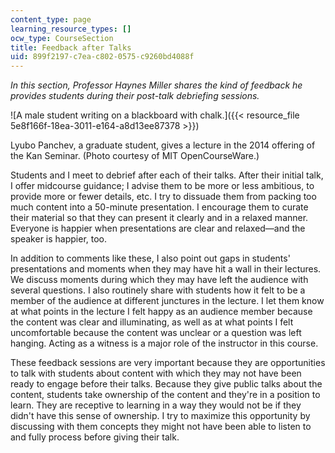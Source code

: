 ```yaml
---
content_type: page
learning_resource_types: []
ocw_type: CourseSection
title: Feedback after Talks
uid: 899f2197-c7ea-c802-0575-c9260bd4088f
---
```


_In this section, Professor Haynes Miller shares the kind of feedback he provides students during their post-talk debriefing sessions._

![A male student writing on a blackboard with chalk.]({{< resource_file 5e8f166f-18ea-3011-e164-a8d13ee87378 >}})

Lyubo Panchev, a graduate student, gives a lecture in the 2014 offering of the Kan Seminar. (Photo courtesy of MIT OpenCourseWare.)

Students and I meet to debrief after each of their talks. After their initial talk, I offer midcourse guidance; I advise them to be more or less ambitious, to provide more or fewer details, etc. I try to dissuade them from packing too much content into a 50-minute presentation. I encourage them to curate their material so that they can present it clearly and in a relaxed manner. Everyone is happier when presentations are clear and relaxed—and the speaker is happier, too.

In addition to comments like these, I also point out gaps in students' presentations and moments when they may have hit a wall in their lectures. We discuss moments during which they may have left the audience with several questions. I also routinely share with students how it felt to be a member of the audience at different junctures in the lecture. I let them know at what points in the lecture I felt happy as an audience member because the content was clear and illuminating, as well as at what points I felt uncomfortable because the content was unclear or a question was left hanging. Acting as a witness is a major role of the instructor in this course.

These feedback sessions are very important because they are opportunities to talk with students about content with which they may not have been ready to engage before their talks. Because they give public talks about the content, students take ownership of the content and they're in a position to learn. They are receptive to learning in a way they would not be if they didn't have this sense of ownership. I try to maximize this opportunity by discussing with them concepts they might not have been able to listen to and fully process before giving their talk.